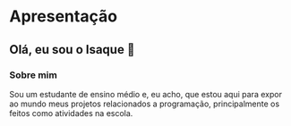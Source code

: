 # Apresentação

Olá, eu sou o Isaque 👋
---

### Sobre mim

Sou um estudante de ensino médio e, eu acho, que estou aqui para expor ao mundo meus projetos relacionados a programação, principalmente os feitos como atividades na escola.


